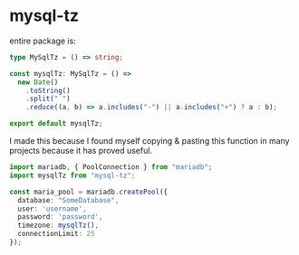 # mysql-tz

entire package is:
```ts
type MySqlTz = () => string;

const mysqlTz: MySqlTz = () =>
  new Date()
    .toString()
    .split(" ")
    .reduce((a, b) => a.includes("-") || a.includes("+") ? a : b);

export default mysqlTz;
```

I made this because I found myself copying & pasting this function in many projects because it has proved useful.

```ts
import mariadb, { PoolConnection } from "mariadb";
import mysqlTz from "mysql-tz";

const maria_pool = mariadb.createPool({
  database: "SomeDatabase",
  user: 'username',
  password: 'password',
  timezone: mysqlTz(),
  connectionLimit: 25
});
```
